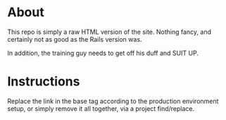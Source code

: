 # About
This repo is simply a raw HTML version of the site. Nothing fancy, and certainly not as good as the Rails version was.

In addition, the training guy needs to get off his duff and SUIT UP.


# Instructions
Replace the link in the base tag according to the production environment setup, or simply remove it all together, via a project find/replace.
  <base href="/l5/rockford-ambulance-html/" />